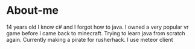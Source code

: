 # About-me
14 years old
I know c# and I forgot how to java.
I owned a very popular vr game before I came back to minecraft.
Trying to learn java from scratch again.
Currently making a pirate for rusherhack.
I use meteor client
